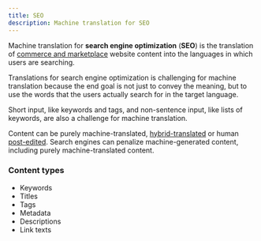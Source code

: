 ```yaml
---
title: SEO
description: Machine translation for SEO
---
```


Machine translation for **search engine optimization** \(**SEO**\) is the translation of [commerce and marketplace](/applications/commerce-and-marketplaces) website content into the languages in which users are searching.

Translations for search engine optimization is challenging for machine translation because the end goal is not just to convey the meaning, but to use the words that the users actually search for in the target language.

Short input, like keywords and tags, and non-sentence input, like lists of keywords, are also a challenge for machine translation.

Content can be purely machine-translated, [hybrid-translated](/workflows/hybrid-translation.md) or human [post-edited](/workflows/post-editing.md). Search engines can penalize machine-generated content, including purely machine-translated content.

### Content types

- Keywords
- Titles
- Tags
- Metadata
- Descriptions
- Link texts
